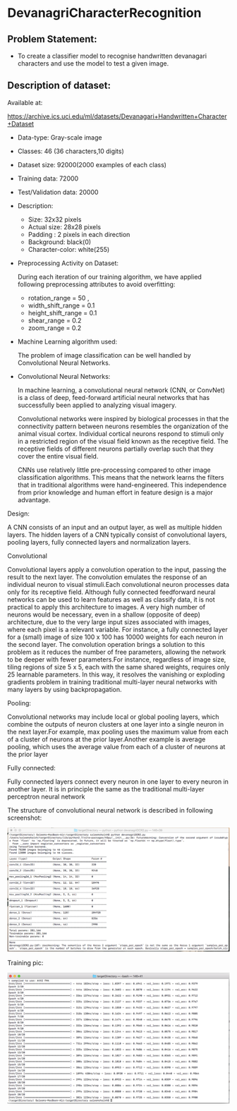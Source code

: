 # DevanagriCharacterRecognition

## Problem Statement:
* To create a classifier model to recognise handwritten devanagari characters and use the model to test a given image.
## Description of dataset:

Available at:

https://archive.ics.uci.edu/ml/datasets/Devanagari+Handwritten+Character+Dataset


* Data-type: Gray-scale image
* Classes: 46 (36 characters,10 digits)
* Dataset size: 92000(2000 examples of each class)
* Training data: 72000
* Test/Validation data: 20000
* Description:
  * Size: 32x32 pixels
  * Actual size: 28x28 pixels
  * Padding : 2 pixels in each direction
  * Background: black(0)
  * Character-color: white(255)
* Preprocessing Activity on Dataset:

  During each iteration of our training algorithm, we have applied following preprocessing attributes to avoid overfitting:
  * rotation_range = 50 ,
  * width_shift_range = 0.1
  * height_shift_range = 0.1
  * shear_range = 0.2
  * zoom_range = 0.2    
* Machine Learning algorithm used:

    The problem of image classification can be well handled by Convolutional Neural Networks.
* Convolutional Neural Networks:

  In machine learning, a convolutional neural network (CNN, or ConvNet) is a class of deep, feed-forward artificial neural networks that has successfully been applied to analyzing visual imagery.
    
  Convolutional networks were inspired by biological processes in that the connectivity pattern between neurons resembles the organization of the animal visual cortex. Individual cortical neurons respond to stimuli only in a restricted region of the visual field known as the receptive field. The receptive fields of different neurons partially overlap such that they cover the entire visual field.
  
  CNNs use relatively little pre-processing compared to other image classification algorithms. This means that the network learns the filters that in traditional algorithms were hand-engineered. This independence from prior knowledge and human effort in feature design is a major advantage.

Design:

   A CNN consists of an input and an output layer, as well as multiple hidden layers. The hidden layers of a CNN typically consist of convolutional layers, pooling layers, fully connected layers and normalization layers.
 
Convolutional

  Convolutional layers apply a convolution operation to the input, passing the result to the next layer. The convolution emulates the response of an individual neuron to visual stimuli.Each convolutional neuron processes data only for its receptive field.
Although fully connected feedforward neural networks can be used to learn features as well as classify data, it is not practical to apply this architecture to images. A very high number of neurons would be necessary, even in a shallow (opposite of deep) architecture, due to the very large input sizes associated with images, where each pixel is a relevant variable. For instance, a fully connected layer for a (small) image of size 100 x 100 has 10000 weights for each neuron in the second layer. The convolution operation brings a solution to this problem as it reduces the number of free parameters, allowing the network to be deeper with fewer parameters.For instance, regardless of image size, tiling regions of size 5 x 5, each with the same shared weights, requires only 25 learnable parameters. In this way, it resolves the vanishing or exploding gradients problem in training traditional multi-layer neural networks with many layers by using backpropagation.

Pooling:

Convolutional networks may include local or global pooling layers, which combine the outputs of neuron clusters at one layer into a single neuron in the next layer.For example, max pooling uses the maximum value from each of a cluster of neurons at the prior layer.Another example is average pooling, which uses the average value from each of a cluster of neurons at the prior layer

Fully connected:

Fully connected layers connect every neuron in one layer to every neuron in another layer. It is in principle the same as the traditional multi-layer perceptron neural network 

The structure of convolutional neural network is described in following screenshot:

![Structure Image](https://github.com/TusharAmbelkar/DevanagriCharacterRecognition/blob/master/structure.png)


Training pic:

![Structure Image](https://github.com/TusharAmbelkar/DevanagriCharacterRecognition/blob/master/Training.png)
